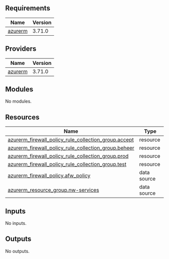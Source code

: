 ## Requirements

| Name | Version |
|------|---------|
| <a name="requirement_azurerm"></a> [azurerm](#requirement\_azurerm) | 3.71.0 |

## Providers

| Name | Version |
|------|---------|
| <a name="provider_azurerm"></a> [azurerm](#provider\_azurerm) | 3.71.0 |

## Modules

No modules.

## Resources

| Name | Type |
|------|------|
| [azurerm_firewall_policy_rule_collection_group.accept](https://registry.terraform.io/providers/hashicorp/azurerm/3.71.0/docs/resources/firewall_policy_rule_collection_group) | resource |
| [azurerm_firewall_policy_rule_collection_group.beheer](https://registry.terraform.io/providers/hashicorp/azurerm/3.71.0/docs/resources/firewall_policy_rule_collection_group) | resource |
| [azurerm_firewall_policy_rule_collection_group.prod](https://registry.terraform.io/providers/hashicorp/azurerm/3.71.0/docs/resources/firewall_policy_rule_collection_group) | resource |
| [azurerm_firewall_policy_rule_collection_group.test](https://registry.terraform.io/providers/hashicorp/azurerm/3.71.0/docs/resources/firewall_policy_rule_collection_group) | resource |
| [azurerm_firewall_policy.afw_policy](https://registry.terraform.io/providers/hashicorp/azurerm/3.71.0/docs/data-sources/firewall_policy) | data source |
| [azurerm_resource_group.nw-services](https://registry.terraform.io/providers/hashicorp/azurerm/3.71.0/docs/data-sources/resource_group) | data source |

## Inputs

No inputs.

## Outputs

No outputs.
